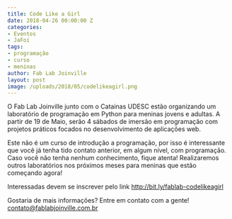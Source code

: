 ```yaml
---
title: Code Like a Girl
date: 2018-04-26 00:00:00 Z
categories:
- Eventos
- JaFoi
tags:
- programação
- curso
- meninas
author: Fab Lab Joinville
layout: post
image: /uploads/2018/05/codelikeagirl.png
---
```


O Fab Lab Joinville junto com o Catainas UDESC estão organizando um laboratório de programação em Python para meninas jovens e adultas. A partir de 19 de Maio, serão 4 sábados de imersão em programação com projetos práticos focados no desenvolvimento de aplicações web.

Este não é um curso de introdução a programação, por isso é interessante que você já tenha tido contato anterior, em algum nível, com programação. Caso você não tenha nenhum conhecimento, fique atenta! Realizaremos outros laboratórios nos próximos meses para meninas que estão começando agora!

Interessadas devem se inscrever pelo link http://bit.ly/fablab-codelikeagirl

Gostaria de mais informações? Entre em contato com a gente! [contato@fablabjoinville.com.br](contato@fablabjoinville.com.br)
